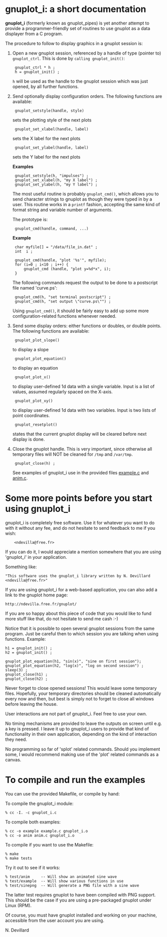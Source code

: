 gnuplot_i: a short documentation
================================

**gnuplot_i** (formerly known as gnuplot_pipes) is yet another attempt to provide a programmer-friendly set of routines to use gnuplot as a data displayer from a C program.

The procedure to follow to display graphics in a gnuplot session is:

1. Open a new gnuplot session, referenced by a handle of type (pointer to) `gnuplot_ctrl`. This is done by `calling gnuplot_init()`:

        gnuplot_ctrl * h ;
        h = gnuplot_init() ;

    `h` will be used as the handle to the gnuplot session which was just opened, by all further functions.

2. Send optionally display configuration orders. The following functions are available:

        gnuplot_setstyle(handle, style)

    sets the plotting style of the next plots

        gnuplot_set_xlabel(handle, label)

    sets the X label for the next plots

        gnuplot_set_ylabel(handle, label) 

    sets the Y label for the next plots

    **Examples**

        gnuplot_setstyle(h, "impulses") ;
        gnuplot_set_xlabel(h, "my X label") ;
        gnuplot_set_ylabel(h, "my Y label") ;

    The most useful routine is probably `gnuplot_cmd()`, which allows you to send character strings to gnuplot as though they were typed in by a user. This routine works in a `printf` fashion, accepting the same kind of format string and variable number of arguments.

    The prototype is:

        gnuplot_cmd(handle, command, ...)

    **Example**

        char myfile[] = "/data/file_in.dat" ;
        int  i ;

        gnuplot_cmd(handle, "plot '%s'", myfile);
        for (i=0 ; i<10 ; i++) {
            gnuplot_cmd (handle, "plot y=%d*x", i);
        }

    The following commands request the output to be done to a postscript file named 'curve.ps':

        gnuplot_cmd(h, "set terminal postscript") ;
        gnuplot_cmd(h, "set output \"curve.ps\"") ;

    Using `gnuplot_cmd()`, it should be fairly easy to add up some more configuration-related functions whenever needed.

3. Send some display orders: either functions or doubles, or double points. The following functions are available:

        gnuplot_plot_slope()

    to display a slope

        gnuplot_plot_equation()

    to display an equation

        gnuplot_plot_x()

    to display user-defined 1d data with a single variable. Input is a list of values, assumed regularly spaced on the X-axis.

        gnuplot_plot_xy()

    to display user-defined 1d data with two variables. Input is two lists of point coordinates.

        gnuplot_resetplot()

    states that the current gnuplot display will be cleared before next display is done.

4. Close the gnuplot handle. This is very important, since otherwise all temporary files will NOT be cleaned for `/tmp` and `/var/tmp`.

        gnuplot_close(h) ;

    See examples of gnuplot_i use in the provided files [example.c](tests/example.c) and [anim.c](tests/anim.c).


Some more points before you start using gnuplot_i
=================================================

gnuplot_i is completely free software. Use it for whatever you want to do with it without any fee, and do not hesitate to send feedback to me if you wish:

        <ndevilla@free.fr>

If you can do it, I would appreciate a mention somewhere that you are using 'gnuplot_i' in your application.

Something like:

    "This software uses the gnuplot_i library written by N. Devillard <ndevilla@free.fr>"

If you are using gnuplot_i for a web-based application, you can also add a link to the gnuplot home page:

    http://ndevilla.free.fr/gnuplot/

If you are so happy about this piece of code that you would like to fund more stuff like that, do not hesitate to send me cash :-)

Notice that it is possible to open several gnuplot sessions from the same program. Just be careful then to which session you are talking when using functions. Example:

    h1 = gnuplot_init() ;
    h2 = gnuplot_init() ;

    gnuplot_plot_equation(h1, "sin(x)", "sine on first session");
    gnuplot_plot_equation(h2, "log(x)", "log on second session") ;
    sleep(3) ;
    gnuplot_close(h1) ;
    gnuplot_close(h2) ;

Never forget to close opened sessions! This would leave some temporary files. Hopefully, your temporary directories should be cleaned automatically every now and then, but best is simply not to forget to close all windows before leaving the house.

User interactions are not part of gnuplot_i. Feel free to use your own.

No timing mechanisms are provided to leave the outputs on screen until e.g. a key is pressed. I leave it up to gnuplot_i users to provide that kind of functionality in their own application, depending on the kind of interaction they need.

No programming so far of 'splot' related commands. Should you implement some, I would recommend making use of the 'plot' related commands as a canvas.


To compile and run the examples
===============================

You can use the provided Makefile, or compile by hand:

To compile the gnuplot_i module:

    % cc -I. -c gnuplot_i.c

To compile both examples:

    % cc -o example example.c gnuplot_i.o
    % cc -o anim anim.c gnuplot_i.o

To compile if you want to use the Makefile:

    % make
    % make tests

Try it out to see if it works:

    % test/anim     -- Will show an animated sine wave
    % test/example  -- Will show various functions in use
    % test/sinepng  -- Will generate a PNG file with a sine wave

The latter test requires gnuplot to have been compiled with PNG support. This should be the case if you are using a pre-packaged gnuplot under Linux (RPM).

Of course, you must have gnuplot installed and working on your machine, accessible from the user account you are using.

N. Devillard